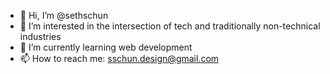 - 👋 Hi, I’m @sethschun
- 👀 I’m interested in the intersection of tech and traditionally non-technical industries
- 🌱 I’m currently learning web development
- 📫 How to reach me: sschun.design@gmail.com

<!---
sethschun/sethschun is a ✨ special ✨ repository because its `README.md` (this file) appears on your GitHub profile.
You can click the Preview link to take a look at your changes.
--->
